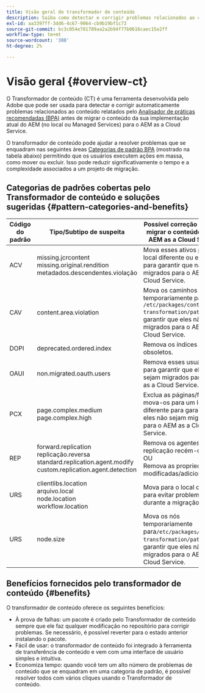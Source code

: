 ```yaml
---
title: Visão geral do transformador de conteúdo
description: Saiba como detectar e corrigir problemas relacionados ao conteúdo relatados pelo BPA usando o Transformador de conteúdo.
exl-id: aa3397ff-3dd6-4c67-9064-cb9b19bf1c73
source-git-commit: bc3c054e781789aa2a2b94f77b0616caec15e2ff
workflow-type: tm+mt
source-wordcount: '388'
ht-degree: 2%

---
```


# Visão geral {#overview-ct}

O Transformador de conteúdo (CT) é uma ferramenta desenvolvida pelo Adobe que pode ser usada para detectar e corrigir automaticamente problemas relacionados ao conteúdo relatados pelo [Analisador de práticas recomendadas (BPA)](/help/journey-migration/best-practices-analyzer/overview-best-practices-analyzer.md) antes de migrar o conteúdo da sua implementação atual do AEM (no local ou Managed Services) para o AEM as a Cloud Service.

O transformador de conteúdo pode ajudar a resolver problemas que se enquadram nas seguintes áreas [Categorias de padrão BPA](https://experienceleague.adobe.com/docs/experience-manager-pattern-detection/table-of-contents/aso.html) (mostrado na tabela abaixo) permitindo que os usuários executem ações em massa, como mover ou excluir. Isso pode reduzir significativamente o tempo e a complexidade associados a um projeto de migração.

## Categorias de padrões cobertas pelo Transformador de conteúdo e soluções sugeridas {#pattern-categories-and-benefits}

| Código do padrão | Tipo/Subtipo de suspeita | Possível correção antes de migrar o conteúdo para o AEM as a Cloud Service |
|--------------|--------------------------------------------------------------------------------------------------------------------|------------------------------------------------------------------------------------------------------------------------------------|
| ACV | missing.jcrcontent <br> missing.original.rendition <br> metadados.descendentes.violação | Mova esses ativos para um local diferente ou exclua-os para garantir que não sejam migrados para o AEM as a Cloud Service. |
| CAV | content.area.violation | Mova os caminhos temporariamente para `/etc/packages/content-transformation/paths` para garantir que eles não sejam migrados para o AEM as a Cloud Service. |
| DOPI | deprecated.ordered.index | Remova os índices obsoletos. |
| OAUI | non.migrated.oauth.users | Remova esses usuários para garantir que eles não sejam migrados para o AEM as a Cloud Service. |
| PCX | page.complex.medium <br> page.complex.high | Exclua as páginas/filhos ou mova-os para um local diferente para garantir que eles não sejam migrados para o AEM as a Cloud Service. |
| REP | forward.replication <br> replicação.reversa <br> standard.replication.agent.modify <br> custom.replication.agent.detection | Remova os agentes de replicação recém-criados. <br> OU <br> Remova as propriedades modificadas/adicionadas. |
| URS | clientlibs.location <br> arquivo.local <br> node.location <br> workflow.location | Mova para o local correto para evitar problemas durante a migração. |
| URS | node.size | Mova os nós temporariamente para`/etc/packages/content-transformation/paths` para garantir que eles não sejam migrados para o AEM as a Cloud Service. |

## Benefícios fornecidos pelo transformador de conteúdo {#benefits}

O transformador de conteúdo oferece os seguintes benefícios:

* À prova de falhas: um pacote é criado pelo Transformador de conteúdo sempre que ele faz qualquer modificação no repositório para corrigir problemas. Se necessário, é possível reverter para o estado anterior instalando o pacote.
* Fácil de usar: o transformador de conteúdo foi integrado à ferramenta de transferência de conteúdo e vem com uma interface de usuário simples e intuitiva.
* Economiza tempo: quando você tem um alto número de problemas de conteúdo que se enquadram em uma categoria de padrão, é possível resolver todos com vários cliques usando o Transformador de conteúdo.
